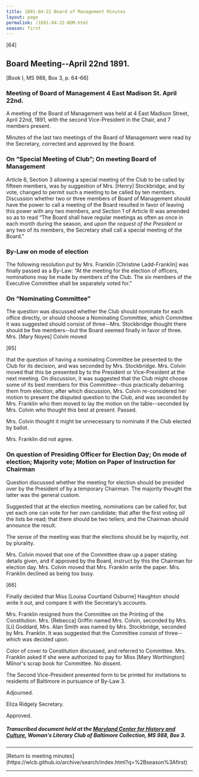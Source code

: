 ```yaml
---
title: 1891-04-22 Board of Management Minutes
layout: page
permalink: /1891-04-22-BOM.html
season: first
---
```


<style>
    #maincontent{
        font-size:1.4em;
    }
</style>
[64]

## Board Meeting--April 22nd 1891.
[Book I, MS 988, Box 3, p. 64-66]

### Meeting of Board of Management 4 East Madison St. April 22nd.

A meeting of the Board of Management was held at 4 East Madison Street, April 22nd, 1891, with the second Vice-President in the Chair, and 7 members present.

Minutes of the last two meetings of the Board of Management were read by the Secretary, corrected and approved by the Board.

### On “Special Meeting of Club”; On meeting Board of Management

Article 6, Section 3 allowing a special meeting of the Club to be called by fifteen members, was by suggestion of Mrs. [Henry] Stockbridge, and by vote, changed to permit such a meeting to be called by ten members. Discussion whether two or three members of Board of Management should have the power to call a meeting of the Board resulted in favor of leaving this power with any two members, and Section 1 of Article III was amended so as to read “The Board shall have regular meetings as often as once in each month during the season, and _upon the request of the President_ or any two of its members, the Secretary shall call a special meeting of the Board."

### By-Law on mode of election

The following resolution put by Mrs. Franklin [Christine Ladd-Franklin] was finally passed as a By-Law: “At the meeting for the election of officers, nominations may be made by members of the Club. The six members of the Executive Committee shall be separately voted for."

### On “Nominating Committee”

The question was discussed whether the Club should nominate for each office directly, or should choose a Nominating Committee, which Committee it was suggested should consist of three--Mrs. Stockbridge thought there should be five members--but the Board seemed finally in favor of three. Mrs. [Mary Noyes] Colvin moved

[65]

that the question of having a nominating Committee be presented to the Club for its decision, and was seconded by Mrs. Stockbridge. Mrs. Colvin moved that this be presented by to the President or Vice-President at the next meeting. On discussion, it was suggested that the Club might choose some of its best members for this Committee--thus practically debarring them from election; after which discussion, Mrs. Colvin re-considered her motion to present the disputed question to the Club, and was seconded by Mrs. Franklin who then moved to lay the motion on the table--seconded by Mrs. Colvin who thought this best at present. Passed.

Mrs. Colvin thought it might be unnecessary to nominate if the Club elected by ballot.

Mrs. Franklin did not agree.

### On question of Presiding Officer for Election Day; On mode of election; Majority vote; Motion on Paper of Instruction for Chairman

Question discussed whether the meeting for election should be presided over by the President of by a temporary Chairman. The majority thought the latter was the general custom.

Suggested that at the election meeting, nominations can be called for, but yet each one can vote for her own candidate; that after the first voting _all_ the lists be read; that there should be two tellers; and the Chairman should announce the result.

The sense of the meeting was that the elections should be by majority, not by plurality.

Mrs. Colvin moved that one of the Committee draw up a paper stating details given, and if approved by the Board, instruct by this the Chairman for election day. Mrs. Colvin moved that Mrs. Franklin write the paper. Mrs. Franklin declined as being too busy.

[66]

Finally decided that Miss [Louisa Courtland Osburne] Haughton should write it out, and compare it with the Secretary’s accounts.

Mrs. Franklin resigned from the Committee on the Printing of the Constitution. Mrs. [Rebecca] Griffin named Mrs. Colvin, seconded by Mrs. [Li] Goddard, Mrs. Alan Smith was named by Mrs. Stockbridge, seconded by Mrs. Franklin. It was suggested that the Committee consist of three--which was decided upon.

Color of cover to Constitution discussed, and referred to Committee. Mrs. Franklin asked if she were authorized to pay for Miss [Mary Worthington] Milnor's scrap book for Committee. No dissent.

The Second Vice-President presented form to be printed for invitations to residents of Baltimore in pursuance of By-Law 3.

Adjourned.

Eliza Ridgely
Secretary.

Approved.

##### Transcribed document held at the [Maryland Center for History and Culture](http://mdhs.org/), Woman's Literary Club of Baltimore Collection, MS 988, Box 3. 

<hr>
[Return to meeting minutes](https://wlcb.github.io/archive/search/index.html?q=%2Bseason%3Afirst)
<hr>